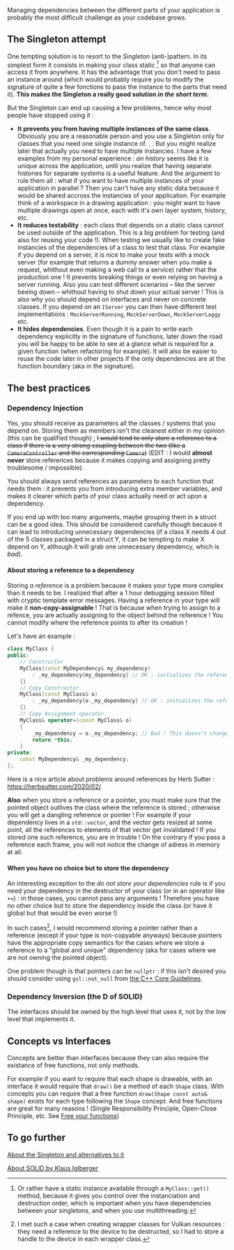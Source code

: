 Managing dependencies between the different parts of your application is probably the most difficult challenge as your codebase grows.

## The Singleton attempt

One tempting solution is to resort to the *Singleton* (anti-)pattern. In its simplest form it consists in making your class static [^1] so that anyone can access it from anywhere. It has the advantage that you don't need to pass an instance around (which would probably require you to modify the signature of quite a few fonctions to pass the instance to the parts that need it). **This makes the Singleton a really good solution _in the short term_.**

[^1]: Or rather have a static instance available through a ```MyClass::get()``` method, because it gives you control over the instanciation and destruction order, which is important when you have dependencies between your singletons, and when you use multithreading.

But the Singleton can end up causing a few problems, hence why most people have stopped using it :

- **It prevents you from having multiple instances of the same class**. Obviously you are a reasonable person and you use a Singleton only for classes that you need one single instance of. . . But you might realize later that actually you need to have multiple instancies.
I have a few examples from my personal experience : *an history* seems like it is unique across the application, until you realize that having separate histories for separate systems is a useful feature. And the argument to rule them all : what if you want to have multiple instances of your application in parallel ? Then you can't have any static data because it would be shared accross the instancies of your application. For example think of a workspace in a drawing application : you might want to have multiple drawings open at once, each with it's own layer system, history, etc.
- **It reduces testability** : each class that depends on a static class cannot be used outside of the application. This is a big problem for testing (and also for reusing your code !). When testing we usually like to create fake instancies of the dependencies of a class to test that class. For example if you depend on a server, it is nice to make your tests with a mock server (for example that returns a dummy answer when you make a request, whithout even making a web call to a service) rather that the production one ! It prevents breaking things or even relying on having a server running. Also you can test different scenarios – like the server beeing down – whithout having to shut down your actual server ! 
This is also why you should depend on interfaces and never on concrete classes. If you depend on an ```IServer``` you can then have different test implementations : ```MockServerRunning```, ```MockServerDown```, ```MockServerLaggy``` etc.
- **It hides dependencies**. Even though it is a pain to write each dependency explicitly in the signature of functions, later down the road you will be happy to be able to see at a glance what is required for a given function (when refactoring for example). It will also be easier to reuse the code later in other projects if the only dependencies are at the function boundary (aka in the signature).

## The best practices

### Dependency Injection
Yes, you should receive as parameters all the classes / systems that you depend on. Storing them as members isn't the cleanest either in my opinion (this can be qualified though) ; ~~I would tend to only store a reference to a class if there is a very strong coupling between the two (like a ```CameraController``` and the corresponding ```Camera```)~~ (EDIT : I would **almost never** store references because it makes copying and assigning pretty troublesome / impossible).

You should always send references as parameters to each function that needs them : it prevents you from introducing extra member variables, and makes it clearer which parts of your class actually need or act upon a dependency.

If you end up with too many arguments, maybe grouping them in a struct can be a good idea. This should be considered carefully though because it can lead to introducing unnecessary dependencies (if a class X needs 4 out of the 5 classes packaged in a struct Y, it can be tempting to make X depend on Y, although it will grab one unnecessary dependency, which is *bad*).

#### About storing a reference to a dependency

Storing *a reference* is a problem because it makes your type more complex than it needs to be. I realized that after a 1 hour debugging session filled with cryptic template error messages. 
Having a reference in your type will make it **non-copy-assignable** ! That is because when trying to assign to a refence, you are actually assigning to the object behind the reference ! You cannot modify where the reference points to after its creation !

Let's have an example :
```cpp
class MyClass {
public:
    // Constructor
    MyClass(const MyDependency& my_dependency) 
        : _my_dependency{my_dependency} // OK : initializes the reference to point to my_dependency
    {}
    // Copy Constructor
    MyClass(const MyClass& o)
        : _my_dependency{o._my_dependency} // OK : initializes the reference to point to o.my_dependency
    {}
    // Copy Assignment operator
    MyClass& operator=(const MyClass& o)
    {
        _my_dependency = o._my_dependency; // Bad ! This doesn't change where the reference is pointing to, but instead tries to modify the object that the reference points to ! Here this is a compile error because _my_dependency is a const&, but if it was not const, that would be a silent bug modifying the object pointed to by _my_dependency!!!
        return *this;
    }
private:
    const MyDependency& _my_dependency;
};
```

Here is a nice article about problems around references by Herb Sutter : https://herbsutter.com/2020/02/

**Also** when you store a reference or a pointer, you must make sure that the pointed object outlives the class where the reference is stored ; otherwise you will get a dangling reference or pointer !
For example if your dependency lives in a ```std::vector```, and the vector gets resized at some point, all the references to elements of that vector get invalidated ! If you stored one such reference, you are in trouble ! On the contrary if you pass a reference each frame, you will not notice the change of adress in memory at all.

#### When you have no choice but to store the dependency

An interesting exception to the *do not store your dependencies* rule is if you need your dependency in the destructor of your class (or in an operator like ```+=```) : in those cases, you cannot pass any arguments ! Therefore you have no other choice but to store the dependency inside the class (or have it global but that would be even worse !)

In such cases[^2], I would recommend storing a pointer rather than a reference (except if your type is non-copyable anyways) because pointers have the appropriate copy semantics for the cases where we store a reference to a "global and unique" dependency (aka for cases where we are not owning the pointed object).

One problem though is that pointers can be ```nullptr``` : if this isn't desired you should consider using ```gsl::not_null``` from [the C++ Core Guidelines](https://isocpp.github.io/CppCoreGuidelines/CppCoreGuidelines#Ri-nullptr).

[^2]: I met such a case when creating wrapper classes for Vulkan resources : they need a reference to the device to be destructed, so I had to store a handle to the device in each wrapper class.

### Dependency Inversion (the D of SOLID)

The interfaces should be owned by the high level that uses it, not by the low level that implements it.

## Concepts vs Interfaces

Concepts are better than interfaces because they can also require the existance of free functions, not only methods.

For example if you want to require that each shape is drawable, with an interface it would require that ```draw()``` be a method of each ```Shape``` class. With concepts you can require that a free function ```draw(Shape const auto& shape)``` exists for each type following the ```Shape``` concept. And free functions are great for many reasons ! (Single Responsibility Principle, Open-Close Principle, etc. See [Free your functions](https://www.youtube.com/watch?v=WLDT1lDOsb4))

## To go further

[About the Singleton and alternatives to it](docs/conferences/peter-muldoon--retiring-the-singleton-pattern-concrete-suggestions-for-what-to-use-instead)

[About SOLID by Klaus Iglberger](docs/conferences/klaus-iglberger--breaking-dependencies-the-solid-principles)